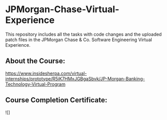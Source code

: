 # JPMorgan-Chase-Virtual-Experience

This repository includes all the tasks with code changes and the uploaded patch files in the JPMorgan Chase &amp; Co. Software Engineering Virtual Experience.

## About the Course:

https://www.insidesherpa.com/virtual-internships/prototype/R5iK7HMxJGBgaSbvk/JP-Morgan-Banking-Technology-Virtual-Program

## Course Completion Certificate:

![]
